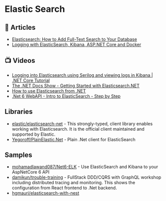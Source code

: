 # Elastic Search

## 📕 Articles
- [Elasticsearch: How to Add Full-Text Search to Your Database](https://mentormate.medium.com/elasticsearch-how-to-add-full-text-search-to-your-database-ee2f3ea4d3f3)
- [Logging with ElasticSearch, Kibana, ASP.NET Core and Docker](https://www.humankode.com/asp-net-core/logging-with-elasticsearch-kibana-asp-net-core-and-docker)
## 📺 Videos
- [Logging into Elasticsearch using Serilog and viewing logs in Kibana | .NET Core Tutorial](https://www.youtube.com/watch?v=0acSdHJfk64)
- [The .NET Docs Show - Getting Started with Elasticsearch.NET](https://www.youtube.com/watch?v=Ll5yLL83W8M)
- [How to use Elasticsearch from .NET](https://www.youtube.com/watch?v=tw9svKWq6tg)
- [.Net 6 WebAPI - Intro to ElasticSearch - Step by Step](https://www.youtube.com/watch?v=oPxoQKdC8sI)

## Libraries
- [elastic/elasticsearch-net](https://github.com/elastic/elasticsearch-net) - This strongly-typed, client library enables working with Elasticsearch. It is the official client maintained and supported by Elastic.
- [Yegoroff/PlainElastic.Net](https://github.com/Yegoroff/PlainElastic.Net) - Plain .Net client for ElasticSearch

## Samples
- [mohamadlawand087/Net6-ELK](https://github.com/mohamadlawand087/Net6-ELK) - Use ElasticSearch and Kibana to your AspNetCore 6 API
- [damikun/trouble-training](https://github.com/damikun/trouble-training/blob/main/Doc/Identity.md) - FullStack DDD/CQRS with GraphQL workshop including distributed tracing and monitoring. This shows the configuration from React frontend to .Net backend.
- [hgmauri/elasticsearch-with-nest](https://github.com/hgmauri/elasticsearch-with-nest)
